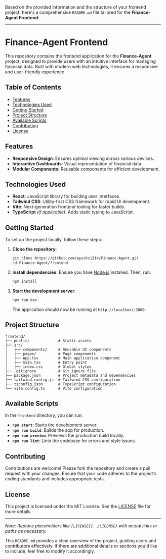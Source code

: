 Based on the provided information and the structure of your frontend project, here's a comprehensive `README.md` file tailored for the **Finance-Agent Frontend**:

---

# Finance-Agent Frontend

This repository contains the frontend application for the **Finance-Agent** project, designed to provide users with an intuitive interface for managing financial data. Built with modern web technologies, it ensures a responsive and user-friendly experience.

## Table of Contents

- [Features](#features)
- [Technologies Used](#technologies-used)
- [Getting Started](#getting-started)
- [Project Structure](#project-structure)
- [Available Scripts](#available-scripts)
- [Contributing](#contributing)
- [License](#license)

## Features

- **Responsive Design**: Ensures optimal viewing across various devices.
- **Interactive Dashboards**: Visual representation of financial data.
- **Modular Components**: Reusable components for efficient development.

## Technologies Used

- **React**: JavaScript library for building user interfaces.
- **Tailwind CSS**: Utility-first CSS framework for rapid UI development.
- **Vite**: Next-generation frontend tooling for faster builds.
- **TypeScript** *(if applicable)*: Adds static typing to JavaScript.

## Getting Started

To set up the project locally, follow these steps:

1. **Clone the repository**:
   ```bash
   git clone https://github.com/ayushs1214/Finance-Agent.git
   cd Finance-Agent/frontend
   ```

2. **Install dependencies**:
   Ensure you have [Node.js](https://nodejs.org/) installed. Then, run:
   ```bash
   npm install
   ```

3. **Start the development server**:
   ```bash
   npm run dev
   ```
   The application should now be running at `http://localhost:3000`.

## Project Structure

```
frontend/
├── public/             # Static assets
├── src/
│   ├── components/     # Reusable UI components
│   ├── pages/          # Page components
│   ├── App.tsx         # Main application component
│   ├── main.tsx        # Entry point
│   ├── index.css       # Global styles
├── .gitignore          # Git ignore file
├── package.json        # Project metadata and dependencies
├── tailwind.config.js  # Tailwind CSS configuration
├── tsconfig.json       # TypeScript configuration
└── vite.config.ts      # Vite configuration
```

## Available Scripts

In the `frontend` directory, you can run:

- **`npm start`**: Starts the development server.
- **`npm run build`**: Builds the app for production.
- **`npm run preview`**: Previews the production build locally.
- **`npm run lint`**: Lints the codebase for errors and style issues.

## Contributing

Contributions are welcome! Please fork the repository and create a pull request with your changes. Ensure that your code adheres to the project's coding standards and includes appropriate tests.

## License

This project is licensed under the MIT License. See the [LICENSE](../LICENSE) file for more details.

---

*Note: Replace placeholders like `[LICENSE](../LICENSE)` with actual links or paths as necessary.*

This `README.md` provides a clear overview of the project, guiding users and contributors effectively. If there are additional details or sections you'd like to include, feel free to modify it accordingly. 